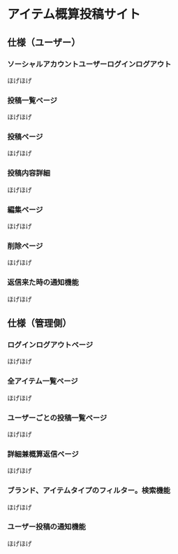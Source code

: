 # アイテム概算投稿サイト

## 仕様（ユーザー）
### ソーシャルアカウントユーザーログインログアウト
ほげほげ

### 投稿一覧ページ
ほげほげ

### 投稿ページ
ほげほげ

### 投稿内容詳細
ほげほげ

### 編集ページ
ほげほげ

### 削除ページ
ほげほげ

### 返信来た時の通知機能
ほげほげ


## 仕様（管理側）
### ログインログアウトページ
ほげほげ

### 全アイテム一覧ページ
ほげほげ

### ユーザーごとの投稿一覧ページ
ほげほげ

### 詳細兼概算返信ページ
ほげほげ

### ブランド、アイテムタイプのフィルター。検索機能
ほげほげ

### ユーザー投稿の通知機能
ほげほげ
